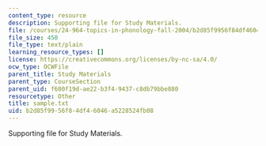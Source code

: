 ```yaml
---
content_type: resource
description: Supporting file for Study Materials.
file: /courses/24-964-topics-in-phonology-fall-2004/b2d85f9956f84df46046a5228524fb08_sample.txt
file_size: 450
file_type: text/plain
learning_resource_types: []
license: https://creativecommons.org/licenses/by-nc-sa/4.0/
ocw_type: OCWFile
parent_title: Study Materials
parent_type: CourseSection
parent_uid: f600f19d-ae22-b3f4-9437-c8db79bbe880
resourcetype: Other
title: sample.txt
uid: b2d85f99-56f8-4df4-6046-a5228524fb08
---
```

Supporting file for Study Materials.